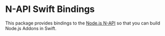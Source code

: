 # N-API Swift Bindings

This package provides bindings to the [Node.js N-API](https://nodejs.org/api/n-api.html) so that you can build Node.js Addons in Swift.

